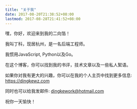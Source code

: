 ```yaml
---
title: "关于我"
date: 2017-08-20T21:38:52+08:00
lastmod: 2017-08-28T21:41:52+08:00
---
```


嘿，你好，欢迎来到我的二向箔！

我叫丁科，现居杭州，是一名后端工程师。

我惯用JavaScript, Python以及Go。

在这个博客，你可以找到我的书评，技术文章以及一些私人絮语。

如果你对我有更大的兴趣，你可以在我的个人主页中找到更多信息:
https://dingkewz.com

同时也可以给我发邮件: dingkework@hotmail.com

祝你一天愉快！
